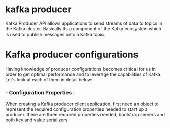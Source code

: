 # kafka producer
Kafka Producer API allows applications to send streams of data to topics in the Kafka cluster. Basically Its a component of the Kafka ecosystem which is used to publish messages onto a Kafka topic.

# Kafka producer configurations
Having knowledge of producer configurations becomes critical for us in order to get optimal performance and to leverage the capabilities of Kafka. Let's look at each of them in detail below:

### - Configuration Properties : 
When creating a Kafka producer client application, first need an object to represent the required configuration properties needed to start up a producer. there are three required properties needed, bootstrap.servers and both key and value serializers

<!--stackedit_data:
eyJoaXN0b3J5IjpbMTk1MDA4MzA1MSw2MTEwMDkzNjMsMTE2OD
Q5ODIwMiw3NTIyNDk3MTUsLTI4ODQwNjQ4NywxNjE3NDk1NzQ0
LDM2MjYxOTQ4MSwyMDM1ODIxNTM0LC0xMjk4MTEyMzE0LC00ND
UyMzA3MzAsLTk2OTk1OTM2LC0xNjYwNTQ5MzY5LC0xNjM0NzUz
NzE1LDExODU1NzcwNzAsLTIwNTQ0ODY2ODEsLTQ3MDQ1MjYwOC
w2NTA4OTgxOCwtMjA4ODc0NjYxMiwtMjA4ODc0NjYxMiwtMTE3
MTkyODQ1XX0=
-->